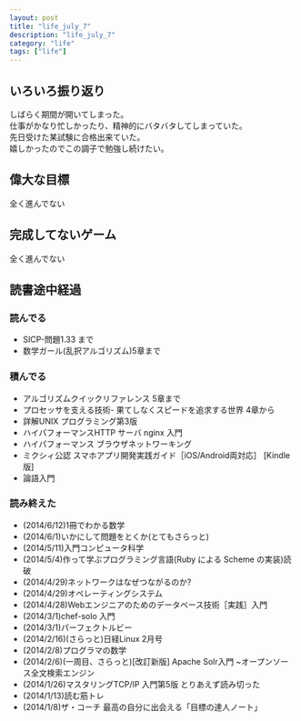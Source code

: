 ```yaml
---
layout: post
title: "life_july_7"
description: "life_july_7"
category: "life"
tags: ["life"]
---
```


## いろいろ振り返り
しばらく期間が開いてしまった。  
仕事がかなり忙しかったり、精神的にバタバタしてしまっていた。  
先日受けた某試験に合格出来ていた。  
嬉しかったのでこの調子で勉強し続けたい。  

## 偉大な目標
全く進んでない

## 完成してないゲーム
全く進んでない

## 読書途中経過

### 読んでる
 - SICP-問題1.33 まで
 - 数学ガール(乱択アルゴリズム)5章まで

### 積んでる
 - アルゴリズムクイックリファレンス 5章まで
 - プロセッサを支える技術- 果てしなくスピードを追求する世界 4章から
 - 詳解UNIX プログラミング第3版
 - ハイパフォーマンスHTTP サーバ nginx 入門
 - ハイパフォーマンス ブラウザネットワーキング
 - ミクシィ公認 スマホアプリ開発実践ガイド［iOS/Android両対応］ [Kindle版]
 - 論語入門

### 読み終えた
  - (2014/6/12)1冊でわかる数学
  - (2014/6/1)いかにして問題をとくか(とてもさらっと)
  - (2014/5/11)入門コンピュータ科学
  - (2014/5/4)作って学ぶプログラミング言語(Ruby による Scheme の実装)読破
  - (2014/4/29)ネットワークはなぜつながるのか?
  - (2014/4/29)オペレーティングシステム
  - (2014/4/28)Webエンジニアのためのデータベース技術［実践］入門
  - (2014/3/1)chef-solo 入門
  - (2014/3/1)パーフェクトルビー
  - (2014/2/16)(さらっと)日経Linux 2月号
  - (2014/2/8)プログラマの数学
  - (2014/2/6)(一周目、さらっと)[改訂新版] Apache Solr入門 ~オープンソース全文検索エンジン
  - (2014/1/26)マスタリングTCP/IP 入門第5版 とりあえず読み切った
  - (2014/1/13)読む筋トレ
  - (2014/1/8)ザ・コーチ 最高の自分に出会える「目標の達人ノート」

